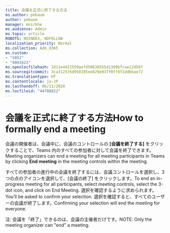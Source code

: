 ```yaml
---
title: 会議を正式に終了する方法
ms.author: pebaum
author: pebaum
manager: mnirkhe
ms.audience: Admin
ms.topic: article
ROBOTS: NOINDEX, NOFOLLOW
localization_priority: Normal
ms.collection: Adm_O365
ms.custom:
- "5852"
- "9002623"
ms.openlocfilehash: 1d11e4421559aefd50638555d1309bfcae12d50f
ms.sourcegitcommit: 3ca312535d950105ee829e037f0ff8f1ddbbae72
ms.translationtype: HT
ms.contentlocale: ja-JP
ms.lasthandoff: 06/11/2020
ms.locfileid: "44708822"
---
```

# <a name="how-to-formally-end-a-meeting"></a><span data-ttu-id="e8d8e-102">会議を正式に終了する方法</span><span class="sxs-lookup"><span data-stu-id="e8d8e-102">How to formally end a meeting</span></span>

<span data-ttu-id="e8d8e-103">会議の開催者は、会議中に、会議のコントロールの **[会議を終了する]** をクリックすることで、Teams 内のすべての参加者に対して会議を終了できます。</span><span class="sxs-lookup"><span data-stu-id="e8d8e-103">Meeting organizers can end a meeting for all meeting participants in Teams by clicking **End meeting** in the meeting controls within the meeting.</span></span>  

<span data-ttu-id="e8d8e-104">すべての参加者の進行中の会議を終了するには、会議コントロールを選択し、3 つの点のアイコンを選択して、[会議の終了] をクリックします。</span><span class="sxs-lookup"><span data-stu-id="e8d8e-104">To end an in-progress meeting for all participants, select meeting controls, select the 3-dot icon, and click on End Meeting.</span></span> <span data-ttu-id="e8d8e-105">選択を確認するように求められます。</span><span class="sxs-lookup"><span data-stu-id="e8d8e-105">You’ll be asked to confirm your selection.</span></span> <span data-ttu-id="e8d8e-106">選択を確認すると、すべてのユーザーの会議が終了します。</span><span class="sxs-lookup"><span data-stu-id="e8d8e-106">Confirming your selection will end the meeting for everyone.</span></span>

<span data-ttu-id="e8d8e-107">注: 会議を「終了」できるのは、会議の主催者だけです。</span><span class="sxs-lookup"><span data-stu-id="e8d8e-107">NOTE: Only the meeting organizer can "end" a meeting.</span></span>